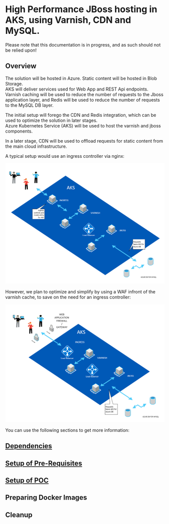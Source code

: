 # High Performance JBoss hosting in AKS, using Varnish, CDN and MySQL.

Please note that this documentation is in progress, and as such should not be relied upon!

## Overview

The solution will be hosted in Azure.
Static content will be hosted in Blob Storage.  
AKS will deliver services used for Web App and REST Api endpoints.  
Varnish caching will be used to reduce the number of requests to the Jboss application layer, and Redis will be used to reduce the number of requests to the MySQL DB layer.  
  
The initial setup will forego the CDN and Redis integration, which can be used to optimize the solution in later stages.  
Azure Kubernetes Service (AKS) will be used to host the varnish and jboss components.  

In a later stage, CDN will be used to offload requests for static content from the main cloud infrastructure.  

A typical setup would use an ingress controller via nginx:

![aks heirarchical overview](./images/aks_arc_overview.png)

However, we plan to optimize and simplify by using a WAF infront of the varnish cache, to save on the need for an ingress controller:

![aks heirarchical overview](./images/aks_arc_overview_2.png)


You can use the following sections to get more information:

## [Dependencies](./dependecies.md)

## [Setup of Pre-Requisites](pre-req_setup.md)

## [Setup of POC](poc_setup.md)

## Preparing Docker Images

## Cleanup


